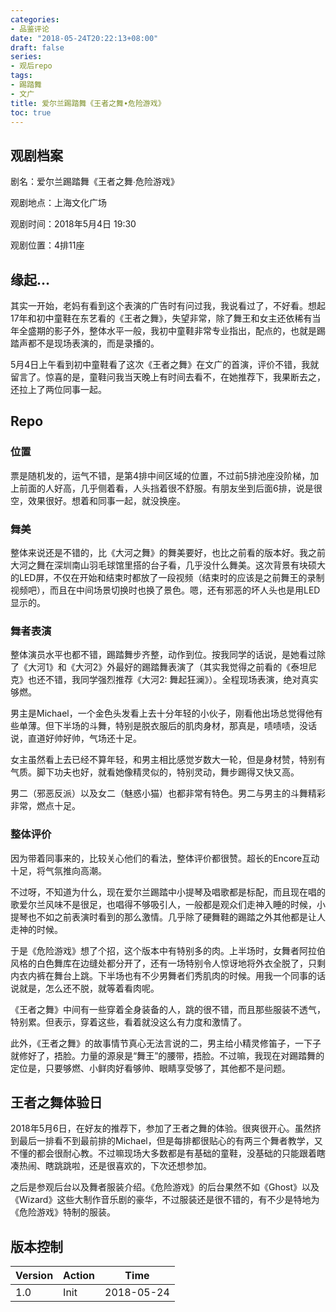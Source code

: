 ```yaml
---
categories:
- 品鉴评论
date: "2018-05-24T20:22:13+08:00"
draft: false
series:
- 观后repo
tags:
- 踢踏舞
- 文广
title: 爱尔兰踢踏舞《王者之舞∙危险游戏》
toc: true
---
```


## 观剧档案

剧名：爱尔兰踢踏舞《王者之舞∙危险游戏》

观剧地点：上海文化广场

观剧时间：2018年5月4日 19:30

观剧位置：4排11座<!--more-->

## 缘起…

其实一开始，老妈有看到这个表演的广告时有问过我，我说看过了，不好看。想起17年和初中童鞋在东艺看的《王者之舞》，失望非常，除了舞王和女主还依稀有当年全盛期的影子外，整体水平一般，我初中童鞋非常专业指出，配点的，也就是踢踏声都不是现场表演的，而是录播的。

5月4日上午看到初中童鞋看了这次《王者之舞》在文广的首演，评价不错，我就留言了。惊喜的是，童鞋问我当天晚上有时间去看不，在她推荐下，我果断去之，还拉上了两位同事一起。

## Repo

### 位置

票是随机发的，运气不错，是第4排中间区域的位置，不过前5排池座没阶梯，加上前面的人好高，几乎侧着看，人头挡着很不舒服。有朋友坐到后面6排，说是很空，效果很好。想着和同事一起，就没换座。

### 舞美

整体来说还是不错的，比《大河之舞》的舞美要好，也比之前看的版本好。我之前大河之舞在深圳南山羽毛球馆里搭的台子看，几乎没什么舞美。这次背景有块硕大的LED屏，不仅在开始和结束时都放了一段视频（结束时的应该是之前舞王的录制视频吧），而且在中间场景切换时也换了景色。嗯，还有邪恶的坏人头也是用LED显示的。

### 舞者表演

整体演员水平也都不错，踢踏舞步齐整，动作到位。按我同学的话说，是她看过除了《大河1》和《大河2》外最好的踢踏舞表演了（其实我觉得之前看的《泰坦尼克》也还不错，我同学强烈推荐《大河2: 舞起狂澜》）。全程现场表演，绝对真实够燃。

男主是Michael，一个金色头发看上去十分年轻的小伙子，刚看他出场总觉得他有些单薄。但下半场的斗舞，特别是脱衣服后的肌肉身材，那真是，啧啧啧，没话说，直道好帅好帅，气场还十足。

女主虽然看上去已经不算年轻，和男主相比感觉岁数大一轮，但是身材赞，特别有气质。脚下功夫也好，就看她像精灵似的，特别灵动，舞步踢得又快又高。

男二（邪恶反派）以及女二（魅惑小猫）也都非常有特色。男二与男主的斗舞精彩非常，燃点十足。

### 整体评价

因为带着同事来的，比较关心他们的看法，整体评价都很赞。超长的Encore互动十足，将气氛推向高潮。

不过呀，不知道为什么，现在爱尔兰踢踏中小提琴及唱歌都是标配，而且现在唱的歌爱尔兰风味不是很足，也唱得不够吸引人，一般都是观众们走神入睡的时候，小提琴也不如之前表演时看到的那么激情。几乎除了硬舞鞋的踢踏之外其他都是让人走神的时候。

于是《危险游戏》想了个招，这个版本中有特别多的肉。上半场时，女舞者阿拉伯风格的白色舞库在边缝处都分开了，还有一场特别令人惊讶地将外衣全脱了，只剩内衣内裤在舞台上跳。下半场也有不少男舞者们秀肌肉的时候。用我一个同事的话说就是，怎么还不脱，就等着看肉呢。

《王者之舞》中间有一些穿着全身装备的人，跳的很不错，而且那些服装不透气，特别累。但表示，穿着这些，看着就没这么有力度和激情了。

此外，《王者之舞》的故事情节真心无法言说的二，男主给小精灵修笛子，一下子就修好了，捂脸。力量的源泉是“舞王”的腰带，捂脸。不过嘛，我现在对踢踏舞的定位是，只要够燃、小鲜肉好看够帅、眼睛享受够了，其他都不是问题。

## 王者之舞体验日

2018年5月6日，在好友的推荐下，参加了王者之舞的体验。很爽很开心。虽然挤到最后一排看不到最前排的Michael，但是每排都很贴心的有两三个舞者教学，又不懂的都会很耐心教。不过嘛现场大多数都是有基础的童鞋，没基础的只能跟着瞎凑热闹、瞎跳跳啦，还是很喜欢的，下次还想参加。

之后是参观后台以及舞者服装介绍。《危险游戏》的后台果然不如《Ghost》以及《Wizard》这些大制作音乐剧的豪华，不过服装还是很不错的，有不少是特地为《危险游戏》特制的服装。

## 版本控制

| Version | Action | Time       |
| ------- | ------ | ---------- |
| 1.0     | Init   | 2018-05-24 |